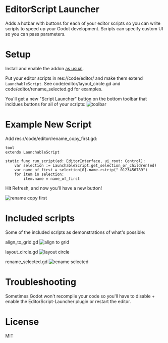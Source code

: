# EditorScript Launcher

Adds a hotbar with buttons for each of your editor scripts so you can write
scripts to speed up your Godot development. Scripts can specify custom UI so
you can pass parameters.

# Setup

Install and enable the addon [as
usual](https://docs.godotengine.org/en/stable/tutorials/plugins/editor/installing_plugins.html).

Put your editor scripts in res://code/editor/ and make them extend
`LaunchableScript`. See code/editor/layout_circle.gd and
code/editor/rename_selected.gd for examples.

You'll get a new "Script Launcher" button on the bottom toolbar that incldues
buttons for all of your scripts:
![toolbar](https://user-images.githubusercontent.com/43559/209706015-4afdf60d-db7a-48f6-8fc3-640667f50fbf.png)

# Example New Script

Add res://code/editor/rename_copy_first.gd:

```
tool
extends LaunchableScript

static func run_script(ed: EditorInterface, ui_root: Control):
    var selection := LaunchableScript.get_selection_or_children(ed)
    var name_of_first = selection[0].name.rstrip(" 0123456789")
    for item in selection:
        item.name = name_of_first
```

Hit Refresh, and now you'll have a new button!

![rename copy first](https://user-images.githubusercontent.com/43559/209706626-570118e3-0da8-4953-ab35-c7ad7e019748.png)

# Included scripts

Some of the included scripts as demonstrations of what's possible:

align_to_grid.gd
![align to grid](https://user-images.githubusercontent.com/43559/209706497-be29dbd5-8a64-4ed2-91fc-0fbd65e38492.png)


layout_circle.gd
![layout circle](https://user-images.githubusercontent.com/43559/209706506-1e469175-35c9-4c42-b1b4-ee4f937042ac.png)


rename_selected.gd
![rename selected](https://user-images.githubusercontent.com/43559/209706522-fcd0bb15-28e3-4455-b70e-3be13b6ddfa6.png)


# Troubleshooting

Sometimes Godot won't recompile your code so you'll have to disable + enable
the EditorScript-Launcher plugin or restart the editor.


# License

MIT
